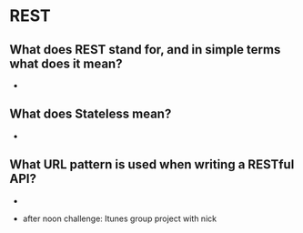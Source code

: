 # REST  

## What does REST stand for, and in simple terms what does it mean?

* 

## What does Stateless mean?

* 

## What URL pattern is used when writing a RESTful API?

* 

* after noon challenge: Itunes group project with nick